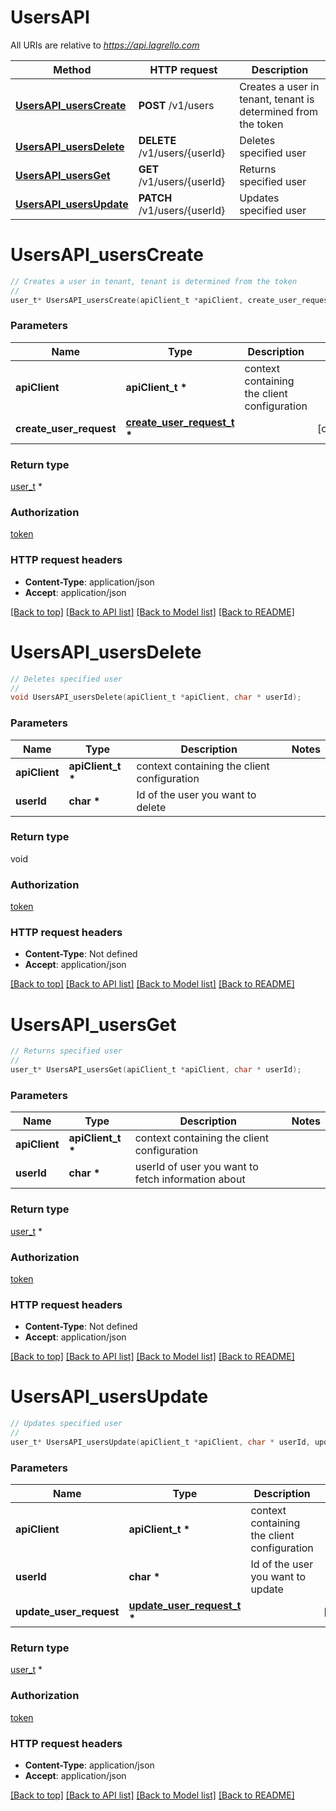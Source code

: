 # UsersAPI

All URIs are relative to *https://api.lagrello.com*

Method | HTTP request | Description
------------- | ------------- | -------------
[**UsersAPI_usersCreate**](UsersAPI.md#UsersAPI_usersCreate) | **POST** /v1/users | Creates a user in tenant, tenant is determined from the token
[**UsersAPI_usersDelete**](UsersAPI.md#UsersAPI_usersDelete) | **DELETE** /v1/users/{userId} | Deletes specified user
[**UsersAPI_usersGet**](UsersAPI.md#UsersAPI_usersGet) | **GET** /v1/users/{userId} | Returns specified user
[**UsersAPI_usersUpdate**](UsersAPI.md#UsersAPI_usersUpdate) | **PATCH** /v1/users/{userId} | Updates specified user


# **UsersAPI_usersCreate**
```c
// Creates a user in tenant, tenant is determined from the token
//
user_t* UsersAPI_usersCreate(apiClient_t *apiClient, create_user_request_t * create_user_request);
```

### Parameters
Name | Type | Description  | Notes
------------- | ------------- | ------------- | -------------
**apiClient** | **apiClient_t \*** | context containing the client configuration | 
**create_user_request** | **[create_user_request_t](create_user_request.md) \*** |  | [optional] 

### Return type

[user_t](user.md) *


### Authorization

[token](../README.md#token)

### HTTP request headers

 - **Content-Type**: application/json
 - **Accept**: application/json

[[Back to top]](#) [[Back to API list]](../README.md#documentation-for-api-endpoints) [[Back to Model list]](../README.md#documentation-for-models) [[Back to README]](../README.md)

# **UsersAPI_usersDelete**
```c
// Deletes specified user
//
void UsersAPI_usersDelete(apiClient_t *apiClient, char * userId);
```

### Parameters
Name | Type | Description  | Notes
------------- | ------------- | ------------- | -------------
**apiClient** | **apiClient_t \*** | context containing the client configuration | 
**userId** | **char \*** | Id of the user you want to delete | 

### Return type

void

### Authorization

[token](../README.md#token)

### HTTP request headers

 - **Content-Type**: Not defined
 - **Accept**: application/json

[[Back to top]](#) [[Back to API list]](../README.md#documentation-for-api-endpoints) [[Back to Model list]](../README.md#documentation-for-models) [[Back to README]](../README.md)

# **UsersAPI_usersGet**
```c
// Returns specified user
//
user_t* UsersAPI_usersGet(apiClient_t *apiClient, char * userId);
```

### Parameters
Name | Type | Description  | Notes
------------- | ------------- | ------------- | -------------
**apiClient** | **apiClient_t \*** | context containing the client configuration | 
**userId** | **char \*** | userId of user you want to fetch information about | 

### Return type

[user_t](user.md) *


### Authorization

[token](../README.md#token)

### HTTP request headers

 - **Content-Type**: Not defined
 - **Accept**: application/json

[[Back to top]](#) [[Back to API list]](../README.md#documentation-for-api-endpoints) [[Back to Model list]](../README.md#documentation-for-models) [[Back to README]](../README.md)

# **UsersAPI_usersUpdate**
```c
// Updates specified user
//
user_t* UsersAPI_usersUpdate(apiClient_t *apiClient, char * userId, update_user_request_t * update_user_request);
```

### Parameters
Name | Type | Description  | Notes
------------- | ------------- | ------------- | -------------
**apiClient** | **apiClient_t \*** | context containing the client configuration | 
**userId** | **char \*** | Id of the user you want to update | 
**update_user_request** | **[update_user_request_t](update_user_request.md) \*** |  | [optional] 

### Return type

[user_t](user.md) *


### Authorization

[token](../README.md#token)

### HTTP request headers

 - **Content-Type**: application/json
 - **Accept**: application/json

[[Back to top]](#) [[Back to API list]](../README.md#documentation-for-api-endpoints) [[Back to Model list]](../README.md#documentation-for-models) [[Back to README]](../README.md)


